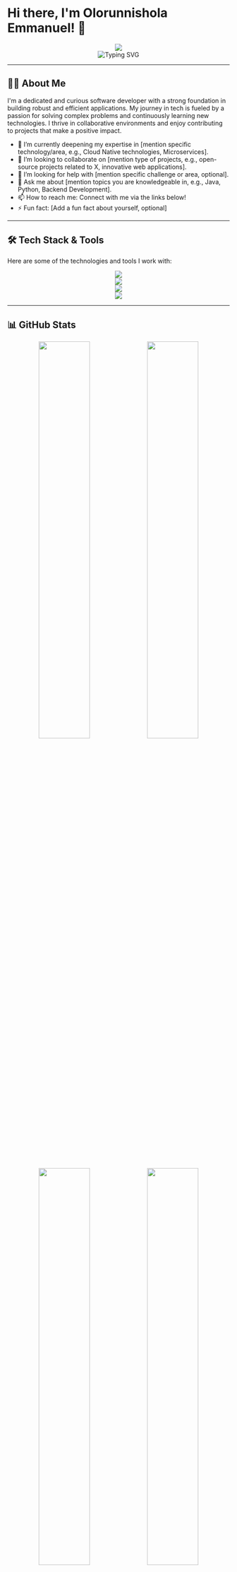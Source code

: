 # Hi there, I'm Olorunnishola Emmanuel! 👋

<div align="center">
  <a href="https://github.com/jospag">
    <img src="https://capsule-render.vercel.app/api?type=waving&color=gradient&height=180&section=header&text=Olorunnishola%20Emmanuel&fontSize=90&animation=fadeIn&fontAlignY=38&descAlignY=51&desc=Passionate%20Software%20Developer%20%7C%20Problem%20Solver%20%7C%20Lifelong%20Learner&descAlign=62"/>
  </a>
</div>

<div align="center">
  <img src="https://readme-typing-svg.herokuapp.com?font=Fira+Code&pause=1000&color=008080&center=true&vCenter=true&width=435&lines=Software+Developer;Backend+Specialist;Frontend+Enthusiast;Tech+Explorer" alt="Typing SVG" />
</div>

---

## 👨‍💻 About Me

I'm a dedicated and curious software developer with a strong foundation in building robust and efficient applications. My journey in tech is fueled by a passion for solving complex problems and continuously learning new technologies. I thrive in collaborative environments and enjoy contributing to projects that make a positive impact.

*   🌱 I’m currently deepening my expertise in [mention specific technology/area, e.g., Cloud Native technologies, Microservices].
*   👯 I’m looking to collaborate on [mention type of projects, e.g., open-source projects related to X, innovative web applications].
*   🤔 I’m looking for help with [mention specific challenge or area, optional].
*   💬 Ask me about [mention topics you are knowledgeable in, e.g., Java, Python, Backend Development].
*   📫 How to reach me: Connect with me via the links below!
*   ⚡ Fun fact: [Add a fun fact about yourself, optional]

---

## 🛠️ Tech Stack & Tools

Here are some of the technologies and tools I work with:

<p align="center">
  <!-- Languages -->
  <a href="https://skillicons.dev">
    <img src="https://skillicons.dev/icons?i=java,python,js,html,css,bash" />
  </a>
  <br>
  <!-- Frameworks/Libraries -->
  <a href="https://skillicons.dev">
    <img src="https://skillicons.dev/icons?i=spring,django,react,nodejs" />
  </a>
  <br>
  <!-- Databases -->
  <a href="https://skillicons.dev">
    <img src="https://skillicons.dev/icons?i=postgres,mysql,mongodb" />
  </a>
  <br>
  <!-- Tools/Platforms -->
  <a href="https://skillicons.dev">
    <img src="https://skillicons.dev/icons?i=git,github,docker,kubernetes,aws,linux" />
  </a>
</p>

---

## 📊 GitHub Stats

<p align="center">
  <img width="48%" src="https://github-readme-stats.vercel.app/api?username=jospag&show_icons=true&theme=tokyonight&hide_border=true&count_private=true" /> 
  <img width="48%" src="https://github-readme-stats.vercel.app/api/top-langs/?username=jospag&layout=compact&theme=tokyonight&hide_border=true" />
  <br>
  <img width="48%" src="https://github-readme-streak-stats.herokuapp.com/?user=jospag&theme=tokyonight&hide_border=true" />
  <!-- Optional: Add GitHub Profile Trophy -->
  <img width="48%" src="https://github-profile-trophy.vercel.app/?username=jospag&theme=tokyonight&no-frame=true&no-bg=true&margin-w=4" />
</p>

---

## 📈 Contribution Activity

<p align="center">
  <img src="https://github-readme-activity-graph.vercel.app/graph?username=jospag&theme=tokyo-night&hide_border=true&area=true" alt="Contribution Graph" />
</p>

---

## ✨ Featured Projects

<!-- Replace with your actual pinned projects or remove this section -->
<!-- You can generate pins using: https://github-readme-stats.vercel.app/api/pin/?username=jospag&repo=YOUR_REPO_NAME&theme=tokyonight -->
<p align="center">
  <i>(Add your featured projects here! Check GitHub settings to pin repositories to your profile, or use the link above to generate project cards.)</i>
</p>

---

## 🌐 Connect With Me

<p align="center">
  <a href="https://www.linkedin.com/in/olorunnisholaemmanuel" target="_blank">
    <img src="https://img.shields.io/badge/LinkedIn-%230077B5.svg?style=for-the-badge&logo=linkedin&logoColor=white" alt="LinkedIn" />
  </a>&nbsp;
  <a href="mailto:emmanuel.o9109@gmail.com" target="_blank">
    <img src="https://img.shields.io/badge/Gmail-D14836?style=for-the-badge&logo=gmail&logoColor=white" alt="Gmail" />
  </a>&nbsp;
 
</p>

---

<div align="center">
  <img src="https://komarev.com/ghpvc/?username=jospag&label=Profile%20views&color=blueviolet&style=flat-square" alt="Profile Views"/>
</div>

<div align="center">
  <img src="https://capsule-render.vercel.app/api?type=wave&color=gradient&height=100&section=footer" alt="Footer Wave" />
</div>


